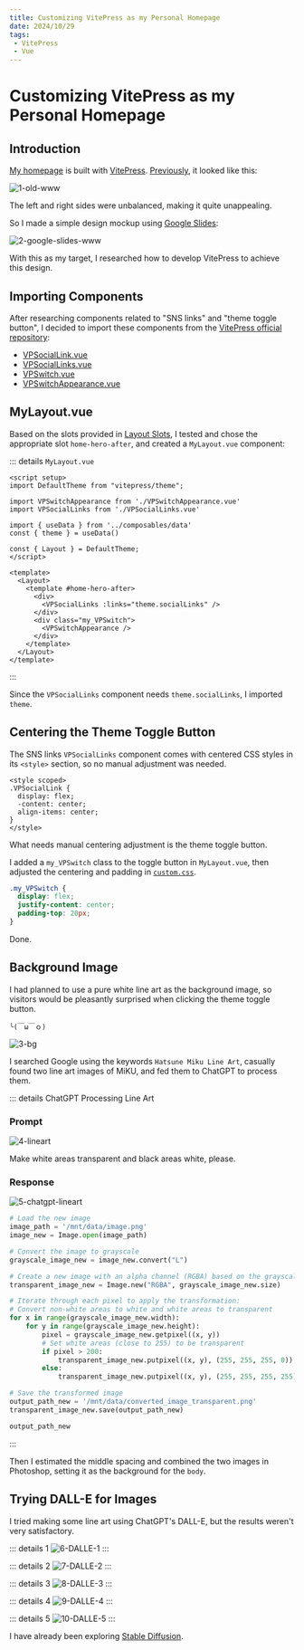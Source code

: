 ```yaml
---
title: Customizing VitePress as my Personal Homepage
date: 2024/10/29
tags: 
 - VitePress
 - Vue
---
```


# Customizing VitePress as my Personal Homepage

## Introduction

[My homepage](https://tangjiayan.com/) is built with [VitePress](https://vitepress.dev/). [Previously](https://github.com/tangjan/www/tree/0bec649e3d2a45303a4f95026b8511ebf19114aa), it looked like this:

![1-old-www](https://cdn.jsdelivr.net/gh/tangjan/imgBed/notes/2024/10/29/vitepress-www-adaptation/1-old-www.png)

The left and right sides were unbalanced, making it quite unappealing.

So I made a simple design mockup using [Google Slides](https://workspace.google.com/products/slides/):

![2-google-slides-www](https://cdn.jsdelivr.net/gh/tangjan/imgBed/notes/2024/10/29/vitepress-www-adaptation/2-google-slides-www.png)

With this as my target, I researched how to develop VitePress to achieve this design.

## Importing Components

After researching components related to "SNS links" and "theme toggle button", I decided to import these components from the [VitePress official repository](https://github.com/vuejs/vitepress/tree/main/src/client/theme-default/components):

- [VPSocialLink.vue](https://github.com/vuejs/vitepress/blob/main/src/client/theme-default/components/VPSocialLink.vue)
- [VPSocialLinks.vue](https://github.com/vuejs/vitepress/blob/main/src/client/theme-default/components/VPSocialLinks.vue)
- [VPSwitch.vue](https://github.com/vuejs/vitepress/blob/main/src/client/theme-default/components/VPSwitch.vue)
- [VPSwitchAppearance.vue](https://github.com/vuejs/vitepress/blob/main/src/client/theme-default/components/VPSwitchAppearance.vue)

## MyLayout.vue

Based on the slots provided in [Layout Slots](https://vitepress.dev/guide/extending-default-theme#layout-slots), I tested and chose the appropriate slot `home-hero-after`, and created a `MyLayout.vue` component:

::: details `MyLayout.vue`

```vue
<script setup>
import DefaultTheme from "vitepress/theme";

import VPSwitchAppearance from './VPSwitchAppearance.vue'
import VPSocialLinks from './VPSocialLinks.vue'

import { useData } from '../composables/data'
const { theme } = useData()

const { Layout } = DefaultTheme;
</script>

<template>
  <Layout>
    <template #home-hero-after>
      <div>
        <VPSocialLinks :links="theme.socialLinks" />
      </div>
      <div class="my_VPSwitch">
        <VPSwitchAppearance />
      </div>
    </template>
  </Layout>
</template>
```

:::

Since the `VPSocialLinks` component needs `theme.socialLinks`, I imported `theme`.

## Centering the Theme Toggle Button

The SNS links `VPSocialLinks` component comes with centered CSS styles in its `<style>` section, so no manual adjustment was needed.

```vue
<style scoped>
.VPSocialLink {
  display: flex;
  -content: center;
  align-items: center;
}
</style>
```

What needs manual centering adjustment is the theme toggle button.

I added a `my_VPSwitch` class to the toggle button in `MyLayout.vue`, then adjusted the centering and padding in [`custom.css`](https://vitepress.dev/guide/extending-default-theme#customizing-css).

```css
.my_VPSwitch {
  display: flex;
  justify-content: center;
  padding-top: 20px;
}
```

Done.

## Background Image

I had planned to use a pure white line art as the background image, so visitors would be pleasantly surprised when clicking the theme toggle button.

`╰(￣ω￣ｏ)`

![3-bg](https://cdn.jsdelivr.net/gh/tangjan/imgBed/notes/2024/10/29/vitepress-www-adaptation/3-bg.png)

I searched Google using the keywords `Hatsune Miku Line Art`, casually found two line art images of MiKU, and fed them to ChatGPT to process them.

::: details ChatGPT Processing Line Art

### Prompt

![4-lineart](https://cdn.jsdelivr.net/gh/tangjan/imgBed/notes/2024/10/29/vitepress-www-adaptation/4-lineart.png)

Make white areas transparent and black areas white, please.

### Response

![5-chatgpt-lineart](https://cdn.jsdelivr.net/gh/tangjan/imgBed/notes/2024/10/29/vitepress-www-adaptation/5-chatgpt-lineart.png)

```py
# Load the new image
image_path = '/mnt/data/image.png'
image_new = Image.open(image_path)

# Convert the image to grayscale
grayscale_image_new = image_new.convert("L")

# Create a new image with an alpha channel (RGBA) based on the grayscale values
transparent_image_new = Image.new("RGBA", grayscale_image_new.size)

# Iterate through each pixel to apply the transformation:
# Convert non-white areas to white and white areas to transparent
for x in range(grayscale_image_new.width):
    for y in range(grayscale_image_new.height):
        pixel = grayscale_image_new.getpixel((x, y))
        # Set white areas (close to 255) to be transparent
        if pixel > 200:
            transparent_image_new.putpixel((x, y), (255, 255, 255, 0))  # Transparent
        else:
            transparent_image_new.putpixel((x, y), (255, 255, 255, 255))  # Solid white

# Save the transformed image
output_path_new = '/mnt/data/converted_image_transparent.png'
transparent_image_new.save(output_path_new)

output_path_new
```

:::

Then I estimated the middle spacing and combined the two images in Photoshop, setting it as the background for the `body`.

## Trying DALL-E for Images

I tried making some line art using ChatGPT's DALL-E, but the results weren't very satisfactory.

::: details 1
![6-DALLE-1](https://cdn.jsdelivr.net/gh/tangjan/imgBed/notes/2024/10/29/vitepress-www-adaptation/6-DALLE-1.webp)
:::

::: details 2
![7-DALLE-2](https://cdn.jsdelivr.net/gh/tangjan/imgBed/notes/2024/10/29/vitepress-www-adaptation/7-DALLE-2.webp)
:::

::: details 3
![8-DALLE-3](https://cdn.jsdelivr.net/gh/tangjan/imgBed/notes/2024/10/29/vitepress-www-adaptation/8-DALLE-3.webp)
:::

::: details 4
![9-DALLE-4](https://cdn.jsdelivr.net/gh/tangjan/imgBed/notes/2024/10/29/vitepress-www-adaptation/9-DALLE-4.webp)
:::

::: details 5
![10-DALLE-5](https://cdn.jsdelivr.net/gh/tangjan/imgBed/notes/2024/10/29/vitepress-www-adaptation/10-DALLE-5.png)
:::

I have already been exploring [Stable Diffusion](https://en.wikipedia.org/wiki/Stable_Diffusion).
